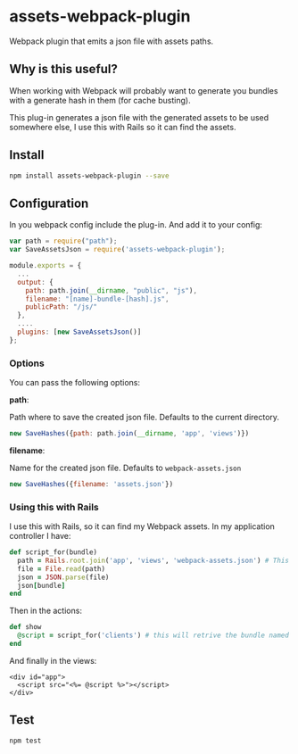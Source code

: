 assets-webpack-plugin
=====================

Webpack plugin that emits a json file with assets paths.

## Why is this useful?

When working with Webpack will probably want to generate you bundles with a generate hash in them (for cache busting).

This plug-in generates a json file with the generated assets to be used somewhere else, I use this with Rails so it can find the assets.

## Install

```sh
npm install assets-webpack-plugin --save
```

## Configuration

In you webpack config include the plug-in. And add it to your config:

```js
var path = require("path");
var SaveAssetsJson = require('assets-webpack-plugin');

module.exports = {
  ...
  output: {
    path: path.join(__dirname, "public", "js"),
    filename: "[name]-bundle-[hash].js",
    publicPath: "/js/"
  },
  ....
  plugins: [new SaveAssetsJson()]
};  
```

### Options

You can pass the following options:

__path__: 

Path where to save the created json file. Defaults to the current directory.

```js
new SaveHashes({path: path.join(__dirname, 'app', 'views')})
```

__filename__: 

Name for the created json file. Defaults to `webpack-assets.json`

```js
new SaveHashes({filename: 'assets.json'})
```

### Using this with Rails

I use this with Rails, so it can find my Webpack assets. In my application controller I have:

```ruby
def script_for(bundle)
  path = Rails.root.join('app', 'views', 'webpack-assets.json') # This is the file generated by the plug-in
  file = File.read(path)
  json = JSON.parse(file)
  json[bundle]
end
```

Then in the actions:

```ruby
def show
  @script = script_for('clients') # this will retrive the bundle named 'clients'
end
```

And finally in the views:

```erb
<div id="app">
  <script src="<%= @script %>"></script>
</div>
```

## Test

```sh
npm test
```
